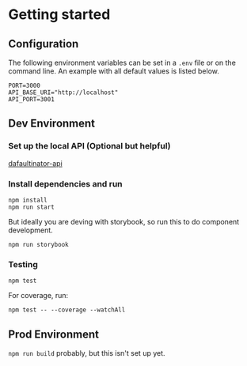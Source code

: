 # Getting started

## Configuration

The following environment variables can be set in a `.env` file or on the command line. An example with all default values is listed below.

```
PORT=3000
API_BASE_URI="http://localhost"
API_PORT=3001
```

## Dev Environment

### Set up the local API (Optional but helpful)

[dafaultinator-api](https://github.com/cbarnard-r7/defaultinator-api)

### Install dependencies and run

```
npm install
npm run start
```

But ideally you are deving with storybook, so run this to do component development.

```
npm run storybook
```

### Testing

```
npm test
```

For coverage, run:

```npm test -- --coverage --watchAll```

## Prod Environment

`npm run build` probably, but this isn't set up yet.
